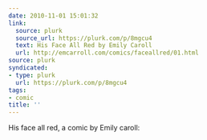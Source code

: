 ```yaml
---
date: 2010-11-01 15:01:32
link:
  source: plurk
  source_url: https://plurk.com/p/8mgcu4
  text: His Face All Red by Emily Caroll
  url: http://emcarroll.com/comics/faceallred/01.html
source: plurk
syndicated:
- type: plurk
  url: https://plurk.com/p/8mgcu4
tags:
- comic
title: ''
---
```


His face all red, a comic by Emily caroll: